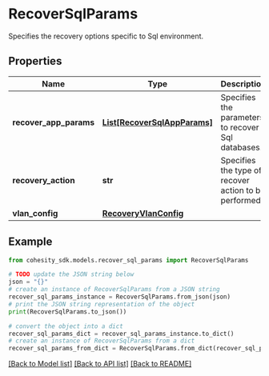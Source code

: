 # RecoverSqlParams

Specifies the recovery options specific to Sql environment.

## Properties

Name | Type | Description | Notes
------------ | ------------- | ------------- | -------------
**recover_app_params** | [**List[RecoverSqlAppParams]**](RecoverSqlAppParams.md) | Specifies the parameters to recover Sql databases. | [optional] 
**recovery_action** | **str** | Specifies the type of recover action to be performed. | 
**vlan_config** | [**RecoveryVlanConfig**](RecoveryVlanConfig.md) |  | [optional] 

## Example

```python
from cohesity_sdk.models.recover_sql_params import RecoverSqlParams

# TODO update the JSON string below
json = "{}"
# create an instance of RecoverSqlParams from a JSON string
recover_sql_params_instance = RecoverSqlParams.from_json(json)
# print the JSON string representation of the object
print(RecoverSqlParams.to_json())

# convert the object into a dict
recover_sql_params_dict = recover_sql_params_instance.to_dict()
# create an instance of RecoverSqlParams from a dict
recover_sql_params_from_dict = RecoverSqlParams.from_dict(recover_sql_params_dict)
```
[[Back to Model list]](../README.md#documentation-for-models) [[Back to API list]](../README.md#documentation-for-api-endpoints) [[Back to README]](../README.md)


